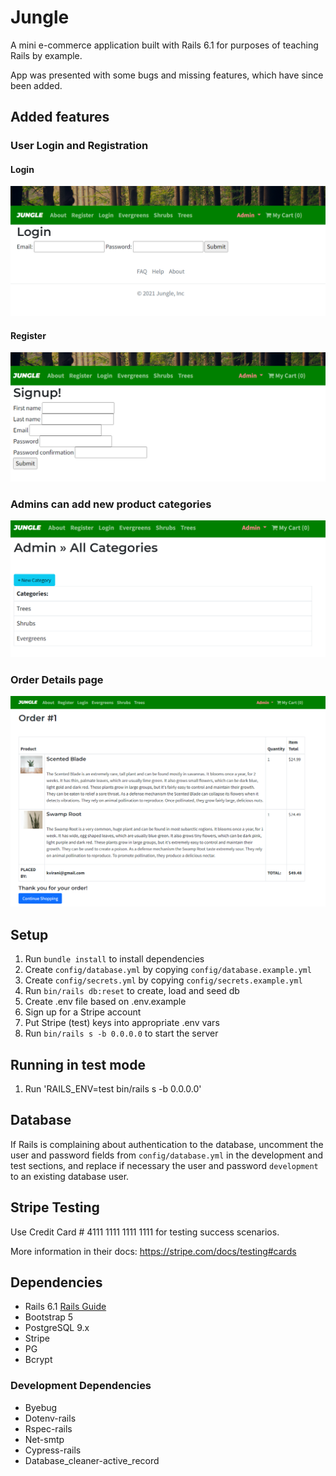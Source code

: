 # Jungle

A mini e-commerce application built with Rails 6.1 for purposes of teaching Rails by example.

App was presented with some bugs and missing features, which have since been added.

## Added features

### User Login and Registration

#### Login
!["Login"](https://github.com/ryguyroberts/jungle-rails/blob/master/doc/login.png?raw=true)

#### Register
!["Register"](https://github.com/ryguyroberts/jungle-rails/blob/master/doc/register.png?raw=true)

### Admins can add new product categories
!["Categories"](https://github.com/ryguyroberts/jungle-rails/blob/master/doc/new_cat.png?raw=true)

### Order Details page
!["Orders"](https://github.com/ryguyroberts/jungle-rails/blob/master/doc/order%20details.png?raw=true)


## Setup

1. Run `bundle install` to install dependencies
2. Create `config/database.yml` by copying `config/database.example.yml`
3. Create `config/secrets.yml` by copying `config/secrets.example.yml`
4. Run `bin/rails db:reset` to create, load and seed db
5. Create .env file based on .env.example
6. Sign up for a Stripe account
7. Put Stripe (test) keys into appropriate .env vars
8. Run `bin/rails s -b 0.0.0.0` to start the server

## Running in test mode
1. Run 'RAILS_ENV=test bin/rails s -b 0.0.0.0'

## Database

If Rails is complaining about authentication to the database, uncomment the user and password fields from `config/database.yml` in the development and test sections, and replace if necessary the user and password `development` to an existing database user.

## Stripe Testing

Use Credit Card # 4111 1111 1111 1111 for testing success scenarios.

More information in their docs: <https://stripe.com/docs/testing#cards>

## Dependencies

- Rails 6.1 [Rails Guide](http://guides.rubyonrails.org/v6.1/)
- Bootstrap 5
- PostgreSQL 9.x
- Stripe
- PG
- Bcrypt

### Development Dependencies
- Byebug
- Dotenv-rails
- Rspec-rails
- Net-smtp
- Cypress-rails
- Database_cleaner-active_record
